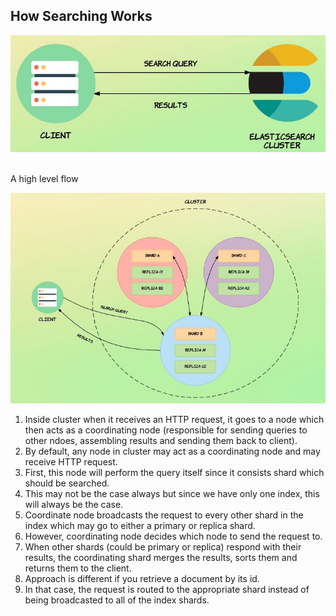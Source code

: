 ## How Searching Works

![Basic Search Flow][BasicSearch]<br><br>

A high level flow<br>

![ES Search Flow][ESSearch]
1. Inside cluster when it receives an HTTP request, it goes to a node which then acts as a coordinating node (responsible for sending queries to other ndoes, assembling results and sending them back to client).
2. By default, any node in cluster may act as a coordinating node and may receive HTTP request.
3. First, this node will perform the query itself since it consists shard which should be searched.
4. This may not be the case always but since we have only one index, this will always be the case.
5. Coordinate node broadcasts the request to every other shard in the index which may go to either a primary or replica shard.
6. However, coordinating node decides which node to send the request to.
7. When other shards (could be primary or replica) respond with their results, the coordinating shard merges the results, sorts them and returns them to the client.
8. Approach is different if you retrieve a document by its id.
9. In that case, the request is routed to the appropriate shard instead of being broadcasted to all of the index shards.

[BasicSearch]: <https://github.com/penguinmishra/images_repo/blob/master/Elasticsearch/Searching1.JPG>
[ESSearch]: <https://github.com/penguinmishra/images_repo/blob/master/Elasticsearch/search_flow.JPG>